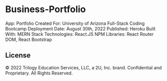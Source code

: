 # Business-Portfolio
App: Portfolio
Created For: University of Arizona Full-Stack Coding Bootcamp
Deployment Date: August 30th, 2022
Published: Heroku 
Built With: MERN Stack
Technologies: React.JS
NPM Libraries: React Router DOM, React Bootstrap

## License
© 2022 Trilogy Education Services, LLC, a 2U, Inc. brand. Confidential and Proprietary. All Rights Reserved.